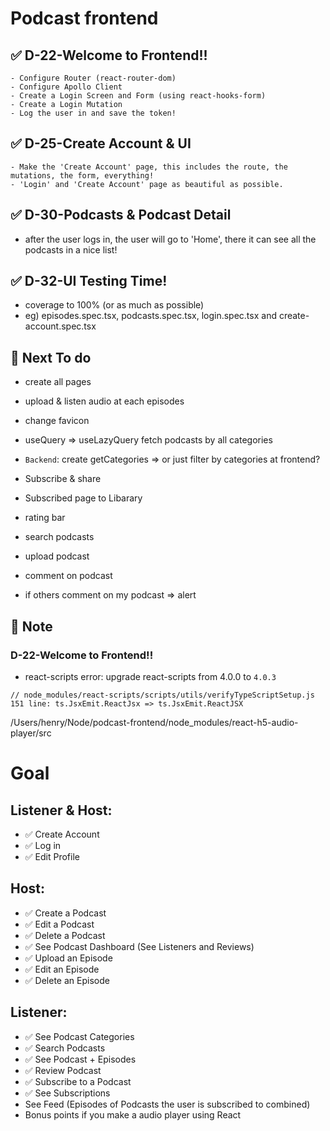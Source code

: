 # Podcast frontend

## ✅ D-22-Welcome to Frontend!!

```
- Configure Router (react-router-dom)
- Configure Apollo Client
- Create a Login Screen and Form (using react-hooks-form)
- Create a Login Mutation
- Log the user in and save the token!
```

## ✅ D-25-Create Account & UI

```
- Make the 'Create Account' page, this includes the route, the mutations, the form, everything!
- 'Login' and 'Create Account' page as beautiful as possible.
```

## ✅ D-30-Podcasts & Podcast Detail

- after the user logs in, the user will go to 'Home', there it can see all the podcasts in a nice list!

## ✅ D-32-UI Testing Time!

- coverage to 100% (or as much as possible)
- eg) episodes.spec.tsx, podcasts.spec.tsx, login.spec.tsx and create-account.spec.tsx

## 🚀 Next To do

- create all pages

- upload & listen audio at each episodes
- change favicon
- useQuery => useLazyQuery fetch podcasts by all categories
- `Backend`: create getCategories => or just filter by categories at frontend?
- Subscribe & share
- Subscribed page to Libarary
- rating bar
- search podcasts
- upload podcast
- comment on podcast
- if others comment on my podcast => alert

## 📝 Note

### D-22-Welcome to Frontend!!

- react-scripts error: upgrade react-scripts from 4.0.0 to `4.0.3`

```
// node_modules/react-scripts/scripts/utils/verifyTypeScriptSetup.js
151 line: ts.JsxEmit.ReactJsx => ts.JsxEmit.ReactJSX
```

/Users/henry/Node/podcast-frontend/node_modules/react-h5-audio-player/src

# Goal

## Listener & Host:

- ✅ Create Account
- ✅ Log in
- ✅ Edit Profile

## Host:

- ✅ Create a Podcast
- ✅ Edit a Podcast
- ✅ Delete a Podcast
- ✅ See Podcast Dashboard (See Listeners and Reviews)
- ✅ Upload an Episode
- ✅ Edit an Episode
- ✅ Delete an Episode

## Listener:

- ✅ See Podcast Categories
- ✅ Search Podcasts
- ✅ See Podcast + Episodes
- ✅ Review Podcast
- ✅ Subscribe to a Podcast
- ✅ See Subscriptions
- See Feed (Episodes of Podcasts the user is subscribed to combined)
- Bonus points if you make a audio player using React
